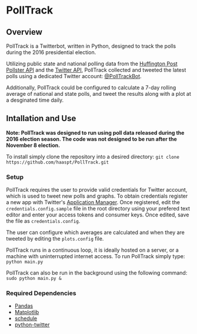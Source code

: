# PollTrack
## Overview
PollTrack is a Twitterbot, written in Python, designed to track the polls during the 2016 presidential election.

Utilizing public state and national polling data from the [Huffington Post Pollster API](http://elections.huffingtonpost.com/pollster) and the [Twitter API](https://dev.twitter.com/overview/api), PollTrack collected and tweeted the latest polls using a dedicated Twitter account: [@PollTrackBot](https://twitter.com/PollTrackBot).

Additionally, PollTrack could be configured to calculate a 7-day rolling average of national and state polls, and tweet the results along with a plot at a desginated time daily. 

## Intallation and Use
**Note: PollTrack was designed to run using poll data released during the 2016 election season. The code was not designed to be run after the November 8 election.**

To install simply clone the repository into a desired directory:
`git clone https://github.com/haaspt/PollTrack.git`

### Setup

PollTrack requires the user to provide valid credentials for Twitter account, which is used to tweet new polls and graphs. To obtain credentials register a new app with Twitter's [Application Manager](https://apps.twitter.com/). Once registered, edit the `credentials.config.sample` file in the root directory using your prefered text editor and enter your access tokens and consumer keys. Once edited, save the file as `credentials.config`.

The user can configure which averages are calculated and when they are tweeted by editing the `plots.config` file.

PollTrack runs in a continuous loop, it is ideally hosted on a server, or a machine with uninterrupted internet access. To run PollTrack simply type:
`python main.py`

PollTrack can also be run in the background using the following command:
`sudo python main.py &`

### Required Dependencies
* [Pandas](http://pandas.pydata.org/)
* [Matplotlib](http://matplotlib.org/)
* [schedule](https://github.com/dbader/schedule)
* [python-twitter](https://github.com/bear/python-twitter)
